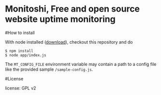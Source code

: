 # Monitoshi, Free and open source website uptime monitoring

#How to install

With node installed ([download](http://nodejs.org/download)), checkout this repository and do

    $ npm install
    $ node app/index.js

The `MT_CONFIG_FILE` environment variable may contain a path to a config file like the provided sample `/sample-config.js`.

#License

license: GPL v2

